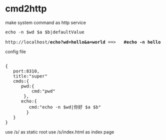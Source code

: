 cmd2http
=========

make system command as http service
<pre>
echo -n $wd $a $b|defaultValue 

http://localhost/<b>echo?wd=hello&a=world</b> ==&gt;   <b>#echo -n hello world defaultValue</b> 
</pre>
config file
<pre>    
{
   port:8310,
   title:"super"
   cmds:{
      pwd:{
          cmd:"pwd"
       },
      echo:{
         cmd:"echo -n $wd|你好 $a $b"
        }
   }
}
</pre>

use /s/ as static root
use /s/index.html as index page
